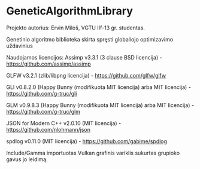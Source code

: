 # GeneticAlgorithmLibrary
Projekto autorius: Ervin Miloš, VGTU IIf-13 gr. studentas.

Genetinio algoritmo biblioteka skirta spręsti globaliojo optimizavimo uždavinius

Naudojamos licencijos:
Assimp v3.3.1 (3 clause BSD licencija) - https://github.com/assimp/assimp

GLFW v3.2.1 (zlib/libpng licencija) - https://github.com/glfw/glfw

GLI v0.8.2.0 (Happy Bunny (modifikuota MIT licencija) arba MIT licencija) - https://github.com/g-truc/gli

GLM v0.9.8.3 (Happy Bunny (modifikuota MIT licencija) arba MIT licencija) - https://github.com/g-truc/glm

JSON for Modern C++ v2.0.10 (MIT licencija) - https://github.com/nlohmann/json

spdlog v0.11.0 (MIT licencija) - https://github.com/gabime/spdlog

Include/Gamma importuotas Vulkan grafinis variklis sukurtas grupioko gavus jo leidimą.
